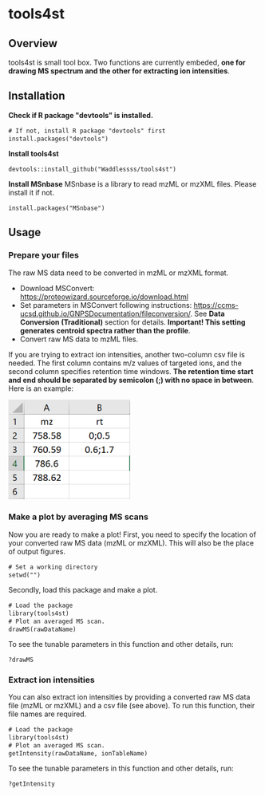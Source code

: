# tools4st

## Overview

tools4st is small tool box. Two functions are currently embeded, **one for drawing MS spectrum and the other for extracting ion intensities**.

## Installation

**Check if R package "devtools" is installed.**
```
# If not, install R package "devtools" first
install.packages("devtools")
```

**Install tools4st**
```
devtools::install_github("Waddlessss/tools4st")
```

**Install MSnbase**
MSnbase is a library to read mzML or mzXML files. Please install it if not.
```
install.packages("MSnbase")
```

## Usage

### Prepare your files

The raw MS data need to be converted in mzML or mzXML format.
- Download MSConvert: https://proteowizard.sourceforge.io/download.html
- Set parameters in MSConvert following instructions: https://ccms-ucsd.github.io/GNPSDocumentation/fileconversion/. See **Data Conversion (Traditional)** section for details. **Important! This setting generates centroid spectra rather than the profile**.
- Convert raw MS data to mzML files.

If you are trying to extract ion intensities, another two-column csv file is needed. The first column contains m/z values of targeted ions, and the second column specifies retention time windows. **The retention time start and end should be separated by semicolon (;) with no space in between**. Here is an example:

<img src='man/figures/ionTableExample.png' align="mid" height="200"/>  

### Make a plot by averaging MS scans
Now you are ready to make a plot! First, you need to specify the location of your converted raw MS data (mzML or mzXML). This will also be the place of output figures.
```
# Set a working directory
setwd("")
```

Secondly, load this package and make a plot.
```
# Load the package
library(tools4st)
# Plot an averaged MS scan.
drawMS(rawDataName)
```

To see the tunable parameters in this function and other details, run:
```
?drawMS
```

### Extract ion intensities
You can also extract ion intensities by providing a converted raw MS data file (mzML or mzXML) and a csv file (see above). To run this function, their file names are required.
```
# Load the package
library(tools4st)
# Plot an averaged MS scan.
getIntensity(rawDataName, ionTableName)
```

To see the tunable parameters in this function and other details, run:
```
?getIntensity
```

